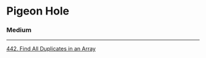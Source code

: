 # Pigeon Hole

### Medium
---
[442. Find All Duplicates in an Array](solutions/0442-Find%20All%20Duplicates%20in%20an%20Array.md)</br>